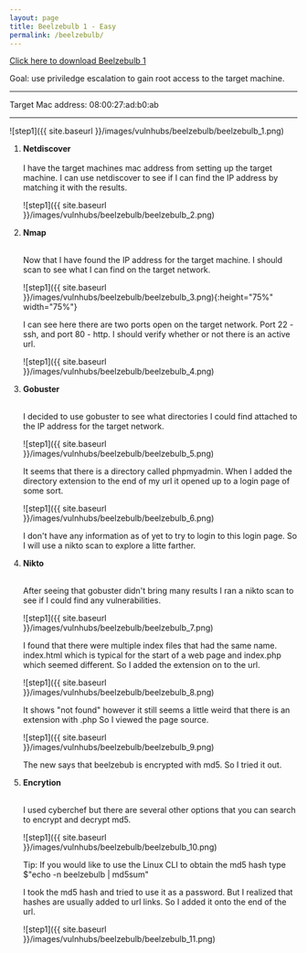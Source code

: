 ```yaml
---
layout: page
title: Beelzebulb 1 - Easy
permalink: /beelzebulb/
---
```

[Click here to download Beelzebulb 1](https://www.vulnhub.com/entry/beelzebub-1,742/)<br>

Goal: use priviledge escalation to gain root access to the target machine.

<hr>
Target Mac address: 08:00:27:ad:b0:ab
<hr>

![step1]({{ site.baseurl }}/images/vulnhubs/beelzebulb/beelzebulb_1.png)

1. **Netdiscover**<br><br>
     I have the target machines mac address from setting up the target machine. I can use netdiscover to see if I can find the IP address by matching it with the results. 

    ![step1]({{ site.baseurl }}/images/vulnhubs/beelzebulb/beelzebulb_2.png)
    
1. **Nmap**<br><br>

     Now that I have found the IP address for the target machine. I should scan to see what I can find on the target network. 
     
     ![step1]({{ site.baseurl }}/images/vulnhubs/beelzebulb/beelzebulb_3.png){:height="75%" width="75%"}
     
     I can see here there are two ports open on the target network. Port 22 - ssh, and port 80 - http. I should verify whether or not there is an active url.
     
     ![step1]({{ site.baseurl }}/images/vulnhubs/beelzebulb/beelzebulb_4.png)
     
1. **Gobuster**<br><br>

     I decided to use gobuster to see what directories I could find attached to the IP address for the target network. 
     
     ![step1]({{ site.baseurl }}/images/vulnhubs/beelzebulb/beelzebulb_5.png)
     
     It seems that there is a directory called phpmyadmin. When I added the directory extension to the end of my url it opened up to a login page of some sort. 
     
     ![step1]({{ site.baseurl }}/images/vulnhubs/beelzebulb/beelzebulb_6.png)
     
     I don't have any information as of yet to try to login to this login page. So I will use a nikto scan to explore a litte farther. 
     
1. **Nikto**<br><br>

     After seeing that gobuster didn't bring many results I ran a nikto scan to see if I could find any vulnerabilities.
     
     ![step1]({{ site.baseurl }}/images/vulnhubs/beelzebulb/beelzebulb_7.png)
     
     I found that there were multiple index files that had the same name. index.html which is typical for the start of a web page and index.php which seemed different. So I added the extension on to the url. 
     
     ![step1]({{ site.baseurl }}/images/vulnhubs/beelzebulb/beelzebulb_8.png)
     
     It shows "not found" however it still seems a little weird that there is an extension with .php So I viewed the page source. 
     
     ![step1]({{ site.baseurl }}/images/vulnhubs/beelzebulb/beelzebulb_9.png)
     
     The new says that beelzebub is encrypted with md5. So I tried it out.
     
1. **Encrytion**<br><br>

     I used cyberchef but there are several other options that you can search to encrypt and decrypt md5.
     
     ![step1]({{ site.baseurl }}/images/vulnhubs/beelzebulb/beelzebulb_10.png)
     
    Tip: If you would like to use the Linux CLI to obtain the md5 hash type $"echo -n beelzebulb    | md5sum"
     
     I took the md5 hash and tried to use it as a password. But I realized that hashes are usually added to url links. So I added it onto the end of the url. 
     
     ![step1]({{ site.baseurl }}/images/vulnhubs/beelzebulb/beelzebulb_11.png)
